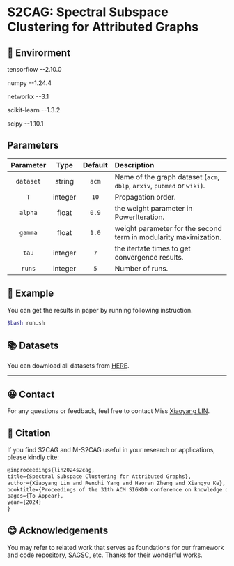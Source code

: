 # S2CAG: Spectral Subspace Clustering for Attributed Graphs

## 📝 Envirorment

tensorflow --2.10.0

numpy --1.24.4

networkx --3.1

scikit-learn --1.3.2

scipy --1.10.1

## Parameters

| Parameter |   Type  | Default | Description                                                             |
| :-------: | :-----: | :-----: | :---------------------------------------------------------------------- |
| `dataset` |  string |  `acm`  | Name of the graph dataset (`acm`, `dblp`, `arxiv`, `pubmed` or `wiki`). |
|  `T`      | integer |   `10`  | Propagation order.                                                      |
|  `alpha`  |  float  |  `0.9`  | the weight parameter in PowerIteration.                                 |
|  `gamma`  |  float  |   `1.0` | weight parameter for the second term in modularity maximization.        |
|  `tau`    | integer |   `7`   | the itertate times to get convergence results.                          |
|  `runs`   | integer |   `5`   | Number of runs.                                                         |

## 🚀 Example
You can get the results in paper by running following instruction.
```bash
$bash run.sh 
```

## 📚 Datasets
You can download all datasets from [HERE](https://www.dropbox.com/scl/fi/9olm295mxf415c5pf8hvy/S2CAG-datasets.zip?rlkey=3iuzartucsdatbolgvqv1gcfr&st=1ucjwnkf&dl=0).

---------


## 😀 Contact

For any questions or feedback, feel free to contact Miss [Xiaoyang LIN](mailto:csxylin@hkbu.edu.hk).


## 🌟 Citation

If you find S2CAG and M-S2CAG useful in your research or applications, please kindly cite:
```tex
@inproceedings{lin2024s2cag,
title={Spectral Subspace Clustering for Attributed Graphs}, 
author={Xiaoyang Lin and Renchi Yang and Haoran Zheng and Xiangyu Ke},
booktitle={Proceedings of the 31th ACM SIGKDD conference on knowledge discovery and data mining},
pages={To Appear},
year={2024}
}
```

## 😊 Acknowledgements
You may refer to related work that serves as foundations for our framework and code repository, [SAGSC](https://github.com/chakib401/SAGSC), etc. Thanks for their wonderful works.



